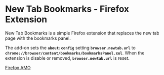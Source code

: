 # New Tab Bookmarks - Firefox Extension

New Tab Bookmarks is a simple Firefox extension that replaces the new tab page with the bookmarks panel.

The add-on sets the **`about:config`** setting **`browser.newtab.url`** to **`chrome://browser/content/bookmarks/bookmarksPanel.xul`**. When the extension is disable or removed, **`browser.newtab.url`** is reset.

[Firefox AMO](https://addons.mozilla.org/en-US/firefox/addon/new-tab-bookmarks/)

